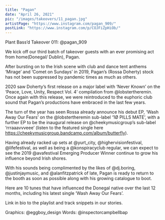 ```yaml
---
title: "Pagan"
date: "April 26, 2021"
pic: "/images/takeovers/11_pagan.jpg"
artistPage: "https://www.instagram.com/pagan_909/"
postLink: "https://www.instagram.com/p/COJFiZpHiOb/"
---
```


Plant Bass’d Takeover 011: @pagan_909

We kick off our third batch of takeover guests with an ever promising act from home(Donegal/ Dublin), Pagan.

After bursting on to the Irish scene with club and dance tent anthems ‘Mirage’ and ‘Comet on Sundays’ in 2019, Pagan’s (Rossa Doherty) stock has not been suppressed by pandemic times as much as others.

2020 saw Doherty’s first release on a major label with ‘Never Known’ on the ‘Peace, Love, Unity, Respect Vol. 4’ compilation from @lobstertheremin. Once again with this release, we were reintroduced to the euphoric club sound that Pagan’s productions have embraced in the last few years.

The turn of the year has seen Rossa already announce his debut EP, ‘Wash Away Our Fears’ on the @lobstertheremin sub-label ‘1Ø PILLS MATE’, with a further EP to be the inaugural release on @cheekymusicgroup’s sub-label ‘rrraaavvveee’ (listen to the featured single here https://cheekymusicgroup.bandcamp.com/album/butterfly).

Having already racked up sets at @yurt_city, @highervisionfestival, @lifefestival, as well as being a @konspiracyclub regular, we can expect to see the 2019 @avafestival Emerging Producer Winner continue to grow his influence beyond Irish shores.

With his sounds being complimented by the likes of @dj.boring, @justinjaymusic, and @alanfitzpatrick of late, Pagan is ready to return to the booth as soon as possible along with his growing catalogue to boot.

Here are 10 tunes that have influenced the Donegal native over the last 12 months, including his latest single ‘Wash Away Our Fears’.

Link in bio to the playlist and track snippets in our stories.

Graphics: @eggboy_design
Words: @inspectorcampbellbap
